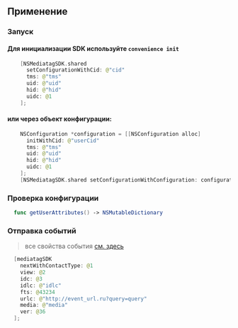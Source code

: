 
## Применение
### Запуск
#### Для инициализации SDK используйте `convenience init`

```swift
    [NSMediatagSDK.shared 
      setConfigurationWithCid: @"cid" 
      tms: @"tms" 
      uid: @"uid" 
      hid: @"hid" 
      uidc: @1
    ];
```
  
#### или через объект конфигурации:

```swift
    NSConfiguration *configuration = [[NSConfiguration alloc] 
      initWithCid: @"userCid"
      tms: @"tms"
      uid: @"uid"
      hid: @"hid"
      uidc: @1
    ];
    [NSMediatagSDK.shared setConfigurationWithConfiguration: configuration];

```

### Проверка конфигурации
  ```swift
    func getUserAttributes() -> NSMutableDictionary
  ```
### Отправка событий
> все свойства события [см. здесь](https://github.com/cifrasoft/media-tag-sdk/blob/master/Sources/models/Event.swift)
```swift
  [mediatagSDK 
    nextWithContactType: @1
    view: @2
    idc: @3
    idlc: @"idlc"
    fts: @43234
    urlc: @"http://event_url.ru?query=query"
    media: @"media"
    ver: @36 
  ];
```
